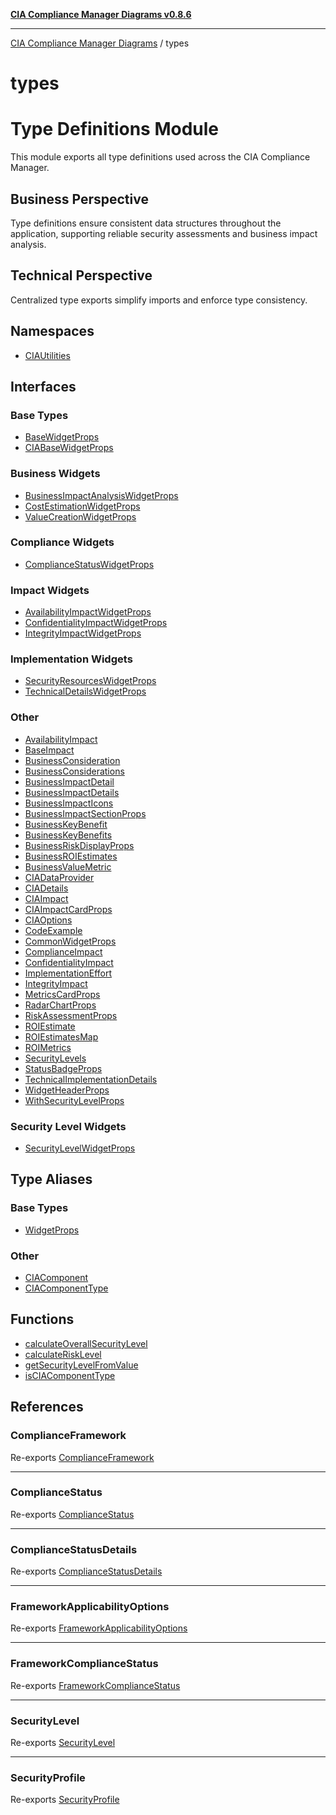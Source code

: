 [**CIA Compliance Manager Diagrams v0.8.6**](../README.md)

***

[CIA Compliance Manager Diagrams](../modules.md) / types

# types

# Type Definitions Module

This module exports all type definitions used across the CIA Compliance Manager.

## Business Perspective
Type definitions ensure consistent data structures throughout the application,
supporting reliable security assessments and business impact analysis.

## Technical Perspective
Centralized type exports simplify imports and enforce type consistency.

## Namespaces

- [CIAUtilities](namespaces/CIAUtilities/README.md)

## Interfaces

### Base Types

- [BaseWidgetProps](interfaces/BaseWidgetProps.md)
- [CIABaseWidgetProps](interfaces/CIABaseWidgetProps.md)

### Business Widgets

- [BusinessImpactAnalysisWidgetProps](interfaces/BusinessImpactAnalysisWidgetProps.md)
- [CostEstimationWidgetProps](interfaces/CostEstimationWidgetProps.md)
- [ValueCreationWidgetProps](interfaces/ValueCreationWidgetProps.md)

### Compliance Widgets

- [ComplianceStatusWidgetProps](interfaces/ComplianceStatusWidgetProps.md)

### Impact Widgets

- [AvailabilityImpactWidgetProps](interfaces/AvailabilityImpactWidgetProps.md)
- [ConfidentialityImpactWidgetProps](interfaces/ConfidentialityImpactWidgetProps.md)
- [IntegrityImpactWidgetProps](interfaces/IntegrityImpactWidgetProps.md)

### Implementation Widgets

- [SecurityResourcesWidgetProps](interfaces/SecurityResourcesWidgetProps.md)
- [TechnicalDetailsWidgetProps](interfaces/TechnicalDetailsWidgetProps.md)

### Other

- [AvailabilityImpact](interfaces/AvailabilityImpact.md)
- [BaseImpact](interfaces/BaseImpact.md)
- [BusinessConsideration](interfaces/BusinessConsideration.md)
- [BusinessConsiderations](interfaces/BusinessConsiderations.md)
- [BusinessImpactDetail](interfaces/BusinessImpactDetail.md)
- [BusinessImpactDetails](interfaces/BusinessImpactDetails.md)
- [BusinessImpactIcons](interfaces/BusinessImpactIcons.md)
- [BusinessImpactSectionProps](interfaces/BusinessImpactSectionProps.md)
- [BusinessKeyBenefit](interfaces/BusinessKeyBenefit.md)
- [BusinessKeyBenefits](interfaces/BusinessKeyBenefits.md)
- [BusinessRiskDisplayProps](interfaces/BusinessRiskDisplayProps.md)
- [BusinessROIEstimates](interfaces/BusinessROIEstimates.md)
- [BusinessValueMetric](interfaces/BusinessValueMetric.md)
- [CIADataProvider](interfaces/CIADataProvider.md)
- [CIADetails](interfaces/CIADetails.md)
- [CIAImpact](interfaces/CIAImpact.md)
- [CIAImpactCardProps](interfaces/CIAImpactCardProps.md)
- [CIAOptions](interfaces/CIAOptions.md)
- [CodeExample](interfaces/CodeExample.md)
- [CommonWidgetProps](interfaces/CommonWidgetProps.md)
- [ComplianceImpact](interfaces/ComplianceImpact.md)
- [ConfidentialityImpact](interfaces/ConfidentialityImpact.md)
- [ImplementationEffort](interfaces/ImplementationEffort.md)
- [IntegrityImpact](interfaces/IntegrityImpact.md)
- [MetricsCardProps](interfaces/MetricsCardProps.md)
- [RadarChartProps](interfaces/RadarChartProps.md)
- [RiskAssessmentProps](interfaces/RiskAssessmentProps.md)
- [ROIEstimate](interfaces/ROIEstimate.md)
- [ROIEstimatesMap](interfaces/ROIEstimatesMap.md)
- [ROIMetrics](interfaces/ROIMetrics.md)
- [SecurityLevels](interfaces/SecurityLevels.md)
- [StatusBadgeProps](interfaces/StatusBadgeProps.md)
- [TechnicalImplementationDetails](interfaces/TechnicalImplementationDetails.md)
- [WidgetHeaderProps](interfaces/WidgetHeaderProps.md)
- [WithSecurityLevelProps](interfaces/WithSecurityLevelProps.md)

### Security Level Widgets

- [SecurityLevelWidgetProps](interfaces/SecurityLevelWidgetProps.md)

## Type Aliases

### Base Types

- [WidgetProps](type-aliases/WidgetProps.md)

### Other

- [CIAComponent](type-aliases/CIAComponent.md)
- [CIAComponentType](type-aliases/CIAComponentType.md)

## Functions

- [calculateOverallSecurityLevel](functions/calculateOverallSecurityLevel.md)
- [calculateRiskLevel](functions/calculateRiskLevel.md)
- [getSecurityLevelFromValue](functions/getSecurityLevelFromValue.md)
- [isCIAComponentType](functions/isCIAComponentType.md)

## References

### ComplianceFramework

Re-exports [ComplianceFramework](compliance/interfaces/ComplianceFramework.md)

***

### ComplianceStatus

Re-exports [ComplianceStatus](../index/interfaces/ComplianceStatus.md)

***

### ComplianceStatusDetails

Re-exports [ComplianceStatusDetails](compliance/interfaces/ComplianceStatusDetails.md)

***

### FrameworkApplicabilityOptions

Re-exports [FrameworkApplicabilityOptions](compliance/interfaces/FrameworkApplicabilityOptions.md)

***

### FrameworkComplianceStatus

Re-exports [FrameworkComplianceStatus](compliance/interfaces/FrameworkComplianceStatus.md)

***

### SecurityLevel

Re-exports [SecurityLevel](../index/type-aliases/SecurityLevel.md)

***

### SecurityProfile

Re-exports [SecurityProfile](../index/interfaces/SecurityProfile.md)
